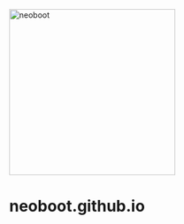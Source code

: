  <img src="https://neoboot.github.io/logo.svg" width="300" height="300" alt="neoboot">

# neoboot.github.io
